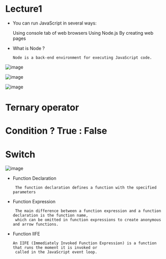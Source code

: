 # Lecture1
- You can run JavaScript in several ways:
  
    Using console tab of web browsers
    Using Node.js
    By creating web pages

- What is Node ?

      Node is a back-end environment for executing JavaScript code.

![image](https://github.com/fayzirahmonrahmonov/lecture1/assets/133873684/70d25fab-03b5-4d6c-86cd-a306a5e2b2b9)

![image](https://github.com/fayzirahmonrahmonov/lecture1/assets/133873684/04aca725-5320-4569-a7c5-b9a7f3a57ff6)

![image](https://github.com/fayzirahmonrahmonov/lecture1/assets/133873684/ba0c06b1-2479-4493-adcf-43b5d0d9b732)

# Ternary operator
# Condition ? True : False

# Switch 
![image](https://github.com/fayzirahmonrahmonov/lecture1/assets/133873684/77c2614d-1eaa-4715-9cf9-f608c4504b51)

- Function Declaration
  
       The function declaration defines a function with the specified parameters

- Function Expression
  
       The main difference between a function expression and a function declaration is the function name,
       which can be omitted in function expressions to create anonymous and arrow functions.
- Function IIFE

      An IIFE (Immediately Invoked Function Expression) is a function that runs the moment it is invoked or
       called in the JavaScript event loop.







  
